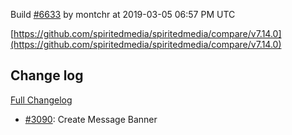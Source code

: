 Build [#6633](https://circleci.com/gh/spiritedmedia/spiritedmedia/6633) by montchr at 2019-03-05 06:57 PM UTC

[https://github.com/spiritedmedia/spiritedmedia/compare/v7.14.0](https://github.com/spiritedmedia/spiritedmedia/compare/v7.14.0)
## Change log
[Full Changelog](git@github.com:spiritedmedia/spiritedmedia.git/compare/v7.13.5...v7.14.0)

 - [#3090](git@github.com:spiritedmedia/spiritedmedia.git/pull/3090): Create Message Banner
